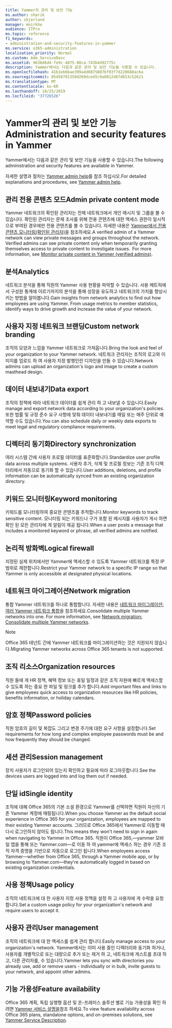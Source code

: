 ```yaml
---
title: Yammer의 관리 및 보안 기능
ms.author: sharik
author: skjerland
manager: mnirkhe
audience: ITPro
ms.topic: reference
f1_keywords:
- administration-and-security-features-in-yammer
ms.service: o365-administration
localization_priority: Normal
ms.custom: Adm_ServiceDesc
ms.assetid: 9638d6d4-fe9c-4075-88ca-743b4d92775c
description: Yammer에서는 다음과 같은 관리 및 보안 기능을 사용할 수 있습니다.
ms.openlocfilehash: 41b1eb6bae399a4d08758076f03f7d220688ac6a
ms.sourcegitcommit: 05458701350d269dce45c9a0812d67d653c52621
ms.translationtype: MT
ms.contentlocale: ko-KR
ms.lasthandoff: 10/25/2019
ms.locfileid: "37726526"
---
```

# <a name="administration-and-security-features-in-yammer"></a><span data-ttu-id="3062f-103">Yammer의 관리 및 보안 기능</span><span class="sxs-lookup"><span data-stu-id="3062f-103">Administration and security features in Yammer</span></span>

<span data-ttu-id="3062f-104">Yammer에서는 다음과 같은 관리 및 보안 기능을 사용할 수 있습니다.</span><span class="sxs-lookup"><span data-stu-id="3062f-104">The following administration and security features are available in Yammer.</span></span>
  
<span data-ttu-id="3062f-105">자세한 설명과 절차는 [Yammer admin help](https://go.microsoft.com/fwlink/?LinkId=869688)를 참조 하십시오.</span><span class="sxs-lookup"><span data-stu-id="3062f-105">For detailed explanations and procedures, see [Yammer admin help](https://go.microsoft.com/fwlink/?LinkId=869688).</span></span>

## <a name="admin-private-content-mode"></a><span data-ttu-id="3062f-106">관리 전용 콘텐츠 모드</span><span class="sxs-lookup"><span data-stu-id="3062f-106">Admin private content mode</span></span>

<span data-ttu-id="3062f-p101">Yammer 네트워크의 확인된 관리자는 전체 네트워크에서 개인 메시지 및 그룹을 볼 수 있습니다. 확인된 관리자는 문제 조사를 위해 전용 콘텐츠에 대한 액세스 권한이 일시적으로 부여된 경우에만 전용 콘텐츠를 볼 수 있습니다. 자세한 내용은 [Yammer에서 전용 콘텐츠 모니터링(확인된 관리자)](https://go.microsoft.com/fwlink/?LinkId=627479)을 참조하세요.</span><span class="sxs-lookup"><span data-stu-id="3062f-p101">A verified admin of a Yammer network can view private messages and groups throughout the network.  Verified admins can see private content only when temporarily granting themselves access to private content to investigate issues.  For more information, see [Monitor private content in Yammer (verified admins)](https://go.microsoft.com/fwlink/?LinkId=627479).</span></span>

## <a name="analytics"></a><span data-ttu-id="3062f-110">분석</span><span class="sxs-lookup"><span data-stu-id="3062f-110">Analytics</span></span>

<span data-ttu-id="3062f-p102">네트워크 분석을 통해 직원의 Yammer 사용 현황을 파악할 수 있습니다. 사용 메트릭에서 구성원 통계에 이르기까지의 분석을 통해 성장을 유도하고 네트워크의 가치를 향상시키는 방법을 알아봅니다.</span><span class="sxs-lookup"><span data-stu-id="3062f-p102">Gain insights from network analytics to find out how employees are using Yammer. From usage metrics to member statistics, identify ways to drive growth and increase the value of your network.</span></span>

## <a name="custom-network-branding"></a><span data-ttu-id="3062f-113">사용자 지정 네트워크 브랜딩</span><span class="sxs-lookup"><span data-stu-id="3062f-113">Custom network branding</span></span>

<span data-ttu-id="3062f-114">조직의 모양과 느낌을 Yammer 네트워크로 가져옵니다.</span><span class="sxs-lookup"><span data-stu-id="3062f-114">Bring the look and feel of your organization to your Yammer network.</span></span> <span data-ttu-id="3062f-115">네트워크 관리자는 조직의 로고와 이미지를 업로드 하 여 사용자 지정 발행인란 디자인을 만들 수 있습니다.</span><span class="sxs-lookup"><span data-stu-id="3062f-115">Network admins can upload an organization's logo and image to create a custom masthead design.</span></span>

## <a name="data-export"></a><span data-ttu-id="3062f-116">데이터 내보내기</span><span class="sxs-lookup"><span data-stu-id="3062f-116">Data export</span></span>

<span data-ttu-id="3062f-117">조직의 정책에 따라 네트워크 데이터를 쉽게 관리 하 고 내보낼 수 있습니다.</span><span class="sxs-lookup"><span data-stu-id="3062f-117">Easily manage and export network data according to your organization's policies.</span></span> <span data-ttu-id="3062f-118">또한 법률 및 규정 준수 요구 사항에 맞춰 데이터 내보내기를 매일 또는 매주 단위로 예약할 수도 있습니다.</span><span class="sxs-lookup"><span data-stu-id="3062f-118">You can also schedule daily or weekly data exports to meet legal and regulatory compliance requirements.</span></span>
  
## <a name="directory-synchronization"></a><span data-ttu-id="3062f-119">디렉터리 동기화</span><span class="sxs-lookup"><span data-stu-id="3062f-119">Directory synchronization</span></span>

<span data-ttu-id="3062f-120">여러 시스템 간에 사용자 프로필 데이터를 표준화합니다.</span><span class="sxs-lookup"><span data-stu-id="3062f-120">Standardize user profile data across multiple systems.</span></span> <span data-ttu-id="3062f-121">사용자 추가, 삭제 및 프로필 정보는 기존 조직 디렉터리에서 자동으로 동기화 할 수 있습니다.</span><span class="sxs-lookup"><span data-stu-id="3062f-121">User additions, deletions, and profile information can be automatically synced from an existing organization directory.</span></span>

## <a name="keyword-monitoring"></a><span data-ttu-id="3062f-122">키워드 모니터링</span><span class="sxs-lookup"><span data-stu-id="3062f-122">Keyword monitoring</span></span>

<span data-ttu-id="3062f-123">키워드를 모니터링하여 중요한 콘텐츠를 추적합니다.</span><span class="sxs-lookup"><span data-stu-id="3062f-123">Monitor keywords to track sensitive content.</span></span> <span data-ttu-id="3062f-124">모니터링 되는 키워드나 구가 포함 된 메시지를 사용자가 게시 하면 확인 된 모든 관리자에 게 알림이 제공 됩니다.</span><span class="sxs-lookup"><span data-stu-id="3062f-124">When a user posts a message that includes a monitored keyword or phrase, all verified admins are notified.</span></span>

## <a name="logical-firewall"></a><span data-ttu-id="3062f-125">논리적 방화벽</span><span class="sxs-lookup"><span data-stu-id="3062f-125">Logical firewall</span></span>

<span data-ttu-id="3062f-126">지정된 실제 위치에서만 Yammer에 액세스할 수 있도록 Yammer 네트워크를 특정 IP 범위로 제한합니다.</span><span class="sxs-lookup"><span data-stu-id="3062f-126">Restrict your Yammer network to a specific IP range so that Yammer is only accessible at designated physical locations.</span></span>

## <a name="network-migration"></a><span data-ttu-id="3062f-127">네트워크 마이그레이션</span><span class="sxs-lookup"><span data-stu-id="3062f-127">Network migration</span></span>

<span data-ttu-id="3062f-p107">통합 Yammer 네트워크를 하나로 통합합니다. 자세한 내용은 [네트워크 마이그레이션: 여러 Yammer 네트워크 통합](https://go.microsoft.com/fwlink/?LinkID=617488)을 참조하세요.</span><span class="sxs-lookup"><span data-stu-id="3062f-p107">Consolidate multiple Yammer networks into one. For more information, see [Network migration: Consolidate multiple Yammer networks](https://go.microsoft.com/fwlink/?LinkID=617488).</span></span>
  
> [!NOTE]
> <span data-ttu-id="3062f-130">Office 365 테넌트 간에 Yammer 네트워크를 마이그레이션하는 것은 지원되지 않습니다.</span><span class="sxs-lookup"><span data-stu-id="3062f-130">Migrating Yammer networks across Office 365 tenants is not supported.</span></span> 

## <a name="organization-resources"></a><span data-ttu-id="3062f-131">조직 리소스</span><span class="sxs-lookup"><span data-stu-id="3062f-131">Organization resources</span></span>

<span data-ttu-id="3062f-132">직원 들에 게 HR 정책, 혜택 정보 또는 휴일 일정과 같은 조직 자원에 빠르게 액세스할 수 있도록 하는 중요 한 파일 및 링크를 추가 합니다.</span><span class="sxs-lookup"><span data-stu-id="3062f-132">Add important files and links to give employees quick access to organization resources like HR policies, benefits information, or holiday calendars.</span></span>
  
## <a name="password-policies"></a><span data-ttu-id="3062f-133">암호 정책</span><span class="sxs-lookup"><span data-stu-id="3062f-133">Password policies</span></span>

<span data-ttu-id="3062f-134">직원 암호의 길이 및 복잡도 그리고 변경 주기에 대한 요구 사항을 설정합니다.</span><span class="sxs-lookup"><span data-stu-id="3062f-134">Set requirements for how long and complex employee passwords must be and how frequently they should be changed.</span></span>
  
## <a name="session-management"></a><span data-ttu-id="3062f-135">세션 관리</span><span class="sxs-lookup"><span data-stu-id="3062f-135">Session management</span></span>

<span data-ttu-id="3062f-136">장치 사용자가 로그인되어 있는지 확인하고 필요에 따라 로그아웃합니다.</span><span class="sxs-lookup"><span data-stu-id="3062f-136">See the devices users are logged into and log them out if needed.</span></span>

## <a name="single-identity"></a><span data-ttu-id="3062f-137">단일 id</span><span class="sxs-lookup"><span data-stu-id="3062f-137">Single identity</span></span>

<span data-ttu-id="3062f-138">조직에 대해 Office 365의 기본 소셜 환경으로 Yammer를 선택하면 직원이 자신의 기존 Yammer 계정에 매핑됩니다.</span><span class="sxs-lookup"><span data-stu-id="3062f-138">When you choose Yammer as the default social experience in Office 365 for your organization, employees are mapped to their existing Yammer accounts.</span></span> <span data-ttu-id="3062f-139">그러므로 Office 365에서 Yammer로 이동할 때 다시 로그인하지 않아도 됩니다.</span><span class="sxs-lookup"><span data-stu-id="3062f-139">This means they won't need to sign in again when navigating to Yammer in Office 365.</span></span> <span data-ttu-id="3062f-140">직원이 Office 365,&mdash;yammer 모바일 앱을 통해 또는 Yammer.com&mdash;로 이동 하 여 yammer에 액세스 하는 경우 기존 조직 자격 증명을 기반으로 자동으로 로그인 됩니다.</span><span class="sxs-lookup"><span data-stu-id="3062f-140">When employees access Yammer&mdash;whether from Office 365, through a Yammer mobile app, or by browsing to Yammer.com&mdash;they're automatically logged in based on existing organization credentials.</span></span>

## <a name="usage-policy"></a><span data-ttu-id="3062f-141">사용 정책</span><span class="sxs-lookup"><span data-stu-id="3062f-141">Usage policy</span></span>

<span data-ttu-id="3062f-142">조직의 네트워크에 대 한 사용자 지정 사용 정책을 설정 하 고 사용자에 게 수락을 요청 합니다.</span><span class="sxs-lookup"><span data-stu-id="3062f-142">Set a custom usage policy for your organization's network and require users to accept it.</span></span>

## <a name="user-management"></a><span data-ttu-id="3062f-143">사용자 관리</span><span class="sxs-lookup"><span data-stu-id="3062f-143">User management</span></span>

<span data-ttu-id="3062f-144">조직의 네트워크에 대 한 액세스를 쉽게 관리 합니다.</span><span class="sxs-lookup"><span data-stu-id="3062f-144">Easily manage access to your organization's network.</span></span> <span data-ttu-id="3062f-145">Yammer에서는 이미 사용 중인 디렉터리와 동기화 하거나, 사용자를 개별적으로 또는 대량으로 추가 또는 제거 하 고, 네트워크에 게스트를 초대 하 고, 다른 관리자를, 수 있습니다.</span><span class="sxs-lookup"><span data-stu-id="3062f-145">Yammer lets you sync with directories you already use, add or remove users - individually or in bulk, invite guests to your network, and appoint other admins.</span></span>

## <a name="feature-availability"></a><span data-ttu-id="3062f-146">기능 가용성</span><span class="sxs-lookup"><span data-stu-id="3062f-146">Feature availability</span></span>

<span data-ttu-id="3062f-147">Office 365 계획, 독립 실행형 옵션 및 온-프레미스 솔루션 별로 기능 가용성을 확인 하려면 [Yammer 서비스 설명을](yammer-service-description.md)참조 하세요.</span><span class="sxs-lookup"><span data-stu-id="3062f-147">To view feature availability across Office 365 plans, standalone options, and on-premises solutions, see [Yammer Service Description](yammer-service-description.md).</span></span>
  

